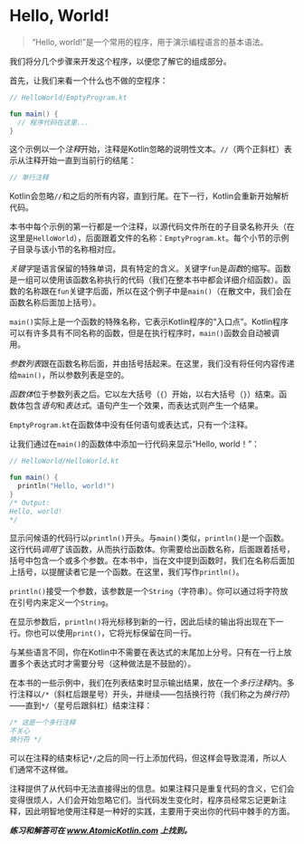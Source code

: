 # Hello, World!

> “Hello, world!”是一个常用的程序，用于演示编程语言的基本语法。

我们将分几个步骤来开发这个程序，以便您了解它的组成部分。

首先，让我们来看一个什么也不做的空程序：

```kotlin
// HelloWorld/EmptyProgram.kt

fun main() {
  // 程序代码在这里...
}
```

这个示例以一个*注释*开始，注释是Kotlin忽略的说明性文本。`//`（两个正斜杠）表示从注释开始一直到当前行的结尾：

```kotlin
// 单行注释
```

Kotlin会忽略`//`和之后的所有内容，直到行尾。在下一行，Kotlin会重新开始解析代码。

本书中每个示例的第一行都是一个注释，以源代码文件所在的子目录名称开头（在这里是`HelloWorld`），后面跟着文件的名称：`EmptyProgram.kt`。每个小节的示例子目录与该小节的名称相对应。

*关键字*是语言保留的特殊单词，具有特定的含义。关键字`fun`是*函数*的缩写。函数是一组可以使用该函数名称执行的代码（我们在整本书中都会详细介绍函数）。函数的名称跟在`fun`关键字后面，所以在这个例子中是`main()`（在散文中，我们会在函数名称后面加上括号）。

`main()`实际上是一个函数的特殊名称，它表示Kotlin程序的“入口点”。Kotlin程序可以有许多具有不同名称的函数，但是在执行程序时，`main()`函数会自动被调用。

*参数列表*跟在函数名称后面，并由括号括起来。在这里，我们没有将任何内容传递给`main()`，所以参数列表是空的。

*函数体*位于参数列表之后。它以左大括号（`{`）开始，以右大括号（`}`）结束。函数体包含*语句*和*表达式*。语句产生一个效果，而表达式则产生一个结果。

`EmptyProgram.kt`在函数体中没有任何语句或表达式，只有一个注释。

让我们通过在`main()`的函数体中添加一行代码来显示“Hello, world！”：

```kotlin
// HelloWorld/HelloWorld.kt

fun main() {
  println("Hello, world!")
}
/* Output:
Hello, world!
*/
```

显示问候语的代码行以`println()`开头。与`main()`类似，`println()`是一个函数。这行代码*调用*了该函数，从而执行函数体。你需要给出函数名称，后面跟着括号，括号中包含一个或多个参数。在本书中，当在文中提到函数时，我们在名称后面加上括号，以提醒读者它是一个函数。在这里，我们写作`println()`。

`println()`接受一个参数，该参数是一个`String`（字符串）。你可以通过将字符放在引号内来定义一个`String`。

在显示参数后，`println()`将光标移到新的一行，因此后续的输出将出现在下一行。你也可以使用`print()`，它将光标保留在同一行。

与某些语言不同，你在Kotlin中不需要在表达式的末尾加上分号。只有在一行上放置多个表达式时才需要分号（这种做法是不鼓励的）。

在本书的一些示例中，我们在列表结束时显示输出结果，放在一个*多行注释*内。多行注释以`/*`（斜杠后跟星号）开头，并继续——包括换行符（我们称之为*换行符*）——直到`*/`（星号后跟斜杠）结束注释：

```kotlin
/* 这是一个多行注释
不关心
换行符 */
```

可以在注释的结束标记`*/`之后的同一行上添加代码，但这样会导致混淆，所以人们通常不这样做。

注释提供了从代码中无法直接得出的信息。如果注释只是重复代码的含义，它们会变得很烦人，人们会开始忽略它们。当代码发生变化时，程序员经常忘记更新注释，因此明智地使用注释是一种好的实践，主要用于突出你的代码中棘手的方面。

***练习和解答可在 www.AtomicKotlin.com 上找到。***